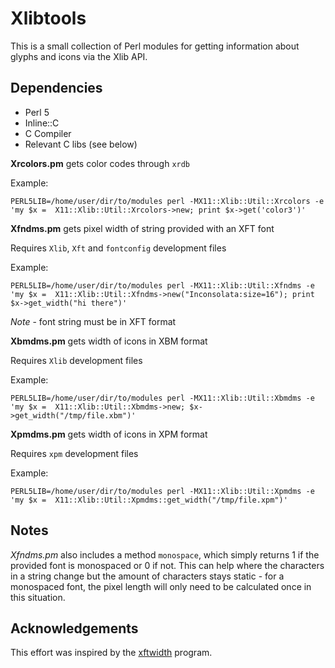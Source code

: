 # Xlibtools

This is a small collection of Perl modules for getting information about glyphs 
and icons via the Xlib API.

## Dependencies

* Perl 5
* Inline::C
* C Compiler
* Relevant C libs (see below)

**Xrcolors.pm** gets color codes through `xrdb`

Example:

`PERL5LIB=/home/user/dir/to/modules perl -MX11::Xlib::Util::Xrcolors -e 'my $x = 
X11::Xlib::Util::Xrcolors->new; print $x->get('color3')'`

**Xfndms.pm** gets pixel width of string provided with an XFT font

Requires `Xlib`, `Xft` and `fontconfig` development files

Example:

`PERL5LIB=/home/user/dir/to/modules perl -MX11::Xlib::Util::Xfndms -e 'my $x = 
X11::Xlib::Util::Xfndms->new("Inconsolata:size=16"); print $x->get_width("hi there")'`

*Note* - font string must be in XFT format

**Xbmdms.pm** gets width of icons in XBM format

Requires `Xlib` development files

Example:

`PERL5LIB=/home/user/dir/to/modules perl -MX11::Xlib::Util::Xbmdms -e 'my $x = 
X11::Xlib::Util::Xbmdms->new; $x->get_width("/tmp/file.xbm")'`

**Xpmdms.pm** gets width of icons in XPM format

Requires `xpm` development files

Example:

`PERL5LIB=/home/user/dir/to/modules perl -MX11::Xlib::Util::Xpmdms -e 'my $x = 
X11::Xlib::Util::Xpmdms::get_width("/tmp/file.xpm")'`

## Notes

*Xfndms.pm* also includes a method `monospace`, which simply returns 1 if the
provided font is monospaced or 0 if not. This can help where the characters in
a string change but the amount of characters stays static - for a monospaced font,
the pixel length will only need to be calculated once in this situation.

## Acknowledgements

This effort was inspired by the [xftwidth](https://github.com/vixus0/xftwidth)
program.
